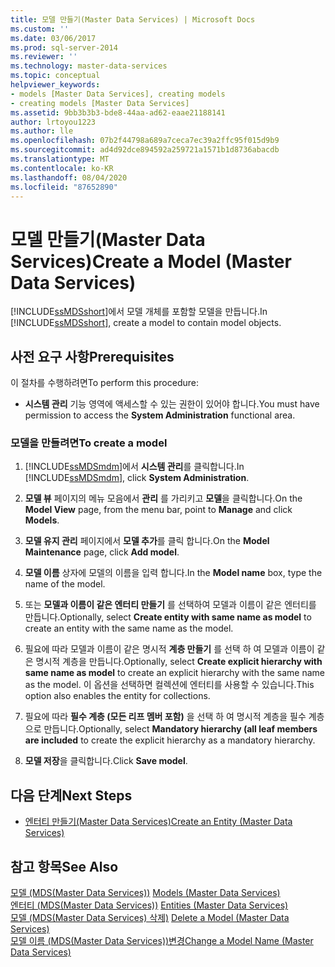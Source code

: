 ```yaml
---
title: 모델 만들기(Master Data Services) | Microsoft Docs
ms.custom: ''
ms.date: 03/06/2017
ms.prod: sql-server-2014
ms.reviewer: ''
ms.technology: master-data-services
ms.topic: conceptual
helpviewer_keywords:
- models [Master Data Services], creating models
- creating models [Master Data Services]
ms.assetid: 9bb3b3b3-bde8-44aa-ad62-eaae21188141
author: lrtoyou1223
ms.author: lle
ms.openlocfilehash: 07b2f44798a689a7ceca7ec39a2ffc95f015d9b9
ms.sourcegitcommit: ad4d92dce894592a259721a1571b1d8736abacdb
ms.translationtype: MT
ms.contentlocale: ko-KR
ms.lasthandoff: 08/04/2020
ms.locfileid: "87652890"
---
```

# <a name="create-a-model-master-data-services"></a><span data-ttu-id="3a974-102">모델 만들기(Master Data Services)</span><span class="sxs-lookup"><span data-stu-id="3a974-102">Create a Model (Master Data Services)</span></span>
  <span data-ttu-id="3a974-103">[!INCLUDE[ssMDSshort](../includes/ssmdsshort-md.md)]에서 모델 개체를 포함할 모델을 만듭니다.</span><span class="sxs-lookup"><span data-stu-id="3a974-103">In [!INCLUDE[ssMDSshort](../includes/ssmdsshort-md.md)], create a model to contain model objects.</span></span>  
  
## <a name="prerequisites"></a><span data-ttu-id="3a974-104">사전 요구 사항</span><span class="sxs-lookup"><span data-stu-id="3a974-104">Prerequisites</span></span>  
 <span data-ttu-id="3a974-105">이 절차를 수행하려면</span><span class="sxs-lookup"><span data-stu-id="3a974-105">To perform this procedure:</span></span>  
  
-   <span data-ttu-id="3a974-106">**시스템 관리** 기능 영역에 액세스할 수 있는 권한이 있어야 합니다.</span><span class="sxs-lookup"><span data-stu-id="3a974-106">You must have permission to access the **System Administration** functional area.</span></span>  
  
### <a name="to-create-a-model"></a><span data-ttu-id="3a974-107">모델을 만들려면</span><span class="sxs-lookup"><span data-stu-id="3a974-107">To create a model</span></span>  
  
1.  <span data-ttu-id="3a974-108">[!INCLUDE[ssMDSmdm](../includes/ssmdsmdm-md.md)]에서 **시스템 관리**를 클릭합니다.</span><span class="sxs-lookup"><span data-stu-id="3a974-108">In [!INCLUDE[ssMDSmdm](../includes/ssmdsmdm-md.md)], click **System Administration**.</span></span>  
  
2.  <span data-ttu-id="3a974-109">**모델 뷰** 페이지의 메뉴 모음에서 **관리** 를 가리키고 **모델**을 클릭합니다.</span><span class="sxs-lookup"><span data-stu-id="3a974-109">On the **Model View** page, from the menu bar, point to **Manage** and click **Models**.</span></span>  
  
3.  <span data-ttu-id="3a974-110">**모델 유지 관리** 페이지에서 **모델 추가**를 클릭 합니다.</span><span class="sxs-lookup"><span data-stu-id="3a974-110">On the **Model Maintenance** page, click **Add model**.</span></span>  
  
4.  <span data-ttu-id="3a974-111">**모델 이름** 상자에 모델의 이름을 입력 합니다.</span><span class="sxs-lookup"><span data-stu-id="3a974-111">In the **Model name** box, type the name of the model.</span></span>  
  
5.  <span data-ttu-id="3a974-112">또는 **모델과 이름이 같은 엔터티 만들기** 를 선택하여 모델과 이름이 같은 엔터티를 만듭니다.</span><span class="sxs-lookup"><span data-stu-id="3a974-112">Optionally, select **Create entity with same name as model** to create an entity with the same name as the model.</span></span>  
  
6.  <span data-ttu-id="3a974-113">필요에 따라 모델과 이름이 같은 명시적 **계층 만들기** 를 선택 하 여 모델과 이름이 같은 명시적 계층을 만듭니다.</span><span class="sxs-lookup"><span data-stu-id="3a974-113">Optionally, select **Create explicit hierarchy with same name as model** to create an explicit hierarchy with the same name as the model.</span></span> <span data-ttu-id="3a974-114">이 옵션을 선택하면 컬렉션에 엔터티를 사용할 수 있습니다.</span><span class="sxs-lookup"><span data-stu-id="3a974-114">This option also enables the entity for collections.</span></span>  
  
7.  <span data-ttu-id="3a974-115">필요에 따라 **필수 계층 (모든 리프 멤버 포함)** 을 선택 하 여 명시적 계층을 필수 계층으로 만듭니다.</span><span class="sxs-lookup"><span data-stu-id="3a974-115">Optionally, select **Mandatory hierarchy (all leaf members are included** to create the explicit hierarchy as a mandatory hierarchy.</span></span>  
  
8.  <span data-ttu-id="3a974-116">**모델 저장**을 클릭합니다.</span><span class="sxs-lookup"><span data-stu-id="3a974-116">Click **Save model**.</span></span>  
  
## <a name="next-steps"></a><span data-ttu-id="3a974-117">다음 단계</span><span class="sxs-lookup"><span data-stu-id="3a974-117">Next Steps</span></span>  
  
-   [<span data-ttu-id="3a974-118">엔터티 만들기&#40;Master Data Services&#41;</span><span class="sxs-lookup"><span data-stu-id="3a974-118">Create an Entity &#40;Master Data Services&#41;</span></span>](create-an-entity-master-data-services.md)  
  
## <a name="see-also"></a><span data-ttu-id="3a974-119">참고 항목</span><span class="sxs-lookup"><span data-stu-id="3a974-119">See Also</span></span>  
 <span data-ttu-id="3a974-120">[모델 &#40;MDS(Master Data Services)&#41;](../../2014/master-data-services/models-master-data-services.md) </span><span class="sxs-lookup"><span data-stu-id="3a974-120">[Models &#40;Master Data Services&#41;](../../2014/master-data-services/models-master-data-services.md) </span></span>  
 <span data-ttu-id="3a974-121">[엔터티 &#40;MDS(Master Data Services)&#41;](../../2014/master-data-services/entities-master-data-services.md) </span><span class="sxs-lookup"><span data-stu-id="3a974-121">[Entities &#40;Master Data Services&#41;](../../2014/master-data-services/entities-master-data-services.md) </span></span>  
 <span data-ttu-id="3a974-122">[모델 &#40;MDS(Master Data Services) 삭제&#41;](../../2014/master-data-services/delete-a-model-master-data-services.md) </span><span class="sxs-lookup"><span data-stu-id="3a974-122">[Delete a Model &#40;Master Data Services&#41;](../../2014/master-data-services/delete-a-model-master-data-services.md) </span></span>  
 [<span data-ttu-id="3a974-123">모델 이름 &#40;MDS(Master Data Services)&#41;변경</span><span class="sxs-lookup"><span data-stu-id="3a974-123">Change a Model Name &#40;Master Data Services&#41;</span></span>](../../2014/master-data-services/change-a-model-name-master-data-services.md)  
  
  
